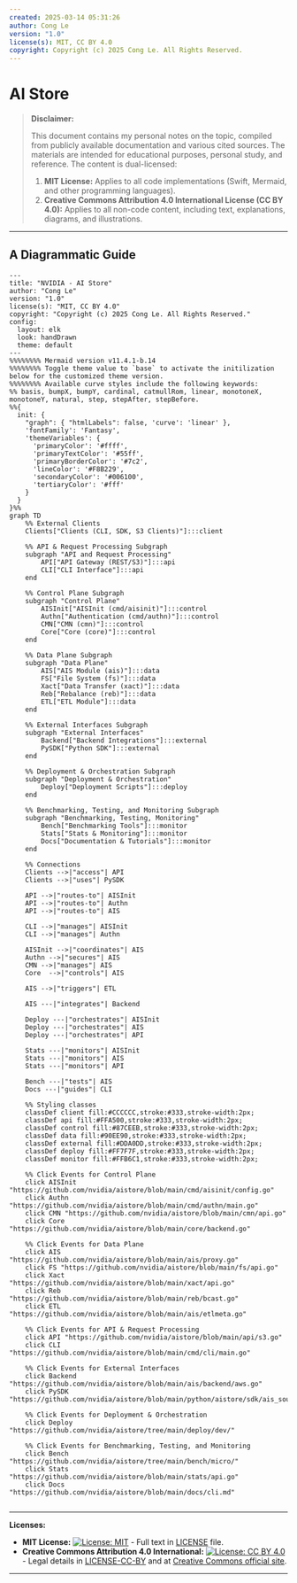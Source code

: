 ```yaml
---
created: 2025-03-14 05:31:26
author: Cong Le
version: "1.0"
license(s): MIT, CC BY 4.0
copyright: Copyright (c) 2025 Cong Le. All Rights Reserved.
---
```




# AI Store
> **Disclaimer:**
>
> This document contains my personal notes on the topic,
> compiled from publicly available documentation and various cited sources.
> The materials are intended for educational purposes, personal study, and reference.
> The content is dual-licensed:
> 1. **MIT License:** Applies to all code implementations (Swift, Mermaid, and other programming languages).
> 2. **Creative Commons Attribution 4.0 International License (CC BY 4.0):** Applies to all non-code content, including text, explanations, diagrams, and illustrations.
---


## A Diagrammatic Guide 


```mermaid
---
title: "NVIDIA - AI Store"
author: "Cong Le"
version: "1.0"
license(s): "MIT, CC BY 4.0"
copyright: "Copyright (c) 2025 Cong Le. All Rights Reserved."
config:
  layout: elk
  look: handDrawn
  theme: default
---
%%%%%%%% Mermaid version v11.4.1-b.14
%%%%%%%% Toggle theme value to `base` to activate the initilization below for the customized theme version.
%%%%%%%% Available curve styles include the following keywords:
%% basis, bumpX, bumpY, cardinal, catmullRom, linear, monotoneX, monotoneY, natural, step, stepAfter, stepBefore.
%%{
  init: {
    "graph": { "htmlLabels": false, 'curve': 'linear' },
    'fontFamily': 'Fantasy',
    'themeVariables': {
      'primaryColor': '#ffff',
      'primaryTextColor': '#55ff',
      'primaryBorderColor': '#7c2',
      'lineColor': '#F8B229',
      'secondaryColor': '#006100',
      'tertiaryColor': '#fff'
    }
  }
}%%
graph TD
    %% External Clients
    Clients["Clients (CLI, SDK, S3 Clients)"]:::client

    %% API & Request Processing Subgraph
    subgraph "API and Request Processing"
        API["API Gateway (REST/S3)"]:::api
        CLI["CLI Interface"]:::api
    end

    %% Control Plane Subgraph
    subgraph "Control Plane"
        AISInit["AISInit (cmd/aisinit)"]:::control
        Authn["Authentication (cmd/authn)"]:::control
        CMN["CMN (cmn)"]:::control
        Core["Core (core)"]:::control
    end

    %% Data Plane Subgraph
    subgraph "Data Plane"
        AIS["AIS Module (ais)"]:::data
        FS["File System (fs)"]:::data
        Xact["Data Transfer (xact)"]:::data
        Reb["Rebalance (reb)"]:::data
        ETL["ETL Module"]:::data
    end

    %% External Interfaces Subgraph
    subgraph "External Interfaces"
        Backend["Backend Integrations"]:::external
        PySDK["Python SDK"]:::external
    end

    %% Deployment & Orchestration Subgraph
    subgraph "Deployment & Orchestration"
        Deploy["Deployment Scripts"]:::deploy
    end

    %% Benchmarking, Testing, and Monitoring Subgraph
    subgraph "Benchmarking, Testing, Monitoring"
        Bench["Benchmarking Tools"]:::monitor
        Stats["Stats & Monitoring"]:::monitor
        Docs["Documentation & Tutorials"]:::monitor
    end

    %% Connections
    Clients -->|"access"| API
    Clients -->|"uses"| PySDK

    API -->|"routes-to"| AISInit
    API -->|"routes-to"| Authn
    API -->|"routes-to"| AIS

    CLI -->|"manages"| AISInit
    CLI -->|"manages"| Authn

    AISInit -->|"coordinates"| AIS
    Authn -->|"secures"| AIS
    CMN -->|"manages"| AIS
    Core  -->|"controls"| AIS

    AIS -->|"triggers"| ETL

    AIS ---|"integrates"| Backend

    Deploy ---|"orchestrates"| AISInit
    Deploy ---|"orchestrates"| AIS
    Deploy ---|"orchestrates"| API

    Stats ---|"monitors"| AISInit
    Stats ---|"monitors"| AIS
    Stats ---|"monitors"| API

    Bench ---|"tests"| AIS
    Docs ---|"guides"| CLI

    %% Styling classes
    classDef client fill:#CCCCCC,stroke:#333,stroke-width:2px;
    classDef api fill:#FFA500,stroke:#333,stroke-width:2px;
    classDef control fill:#87CEEB,stroke:#333,stroke-width:2px;
    classDef data fill:#90EE90,stroke:#333,stroke-width:2px;
    classDef external fill:#DDA0DD,stroke:#333,stroke-width:2px;
    classDef deploy fill:#FF7F7F,stroke:#333,stroke-width:2px;
    classDef monitor fill:#FFB6C1,stroke:#333,stroke-width:2px;

    %% Click Events for Control Plane
    click AISInit "https://github.com/nvidia/aistore/blob/main/cmd/aisinit/config.go"
    click Authn "https://github.com/nvidia/aistore/blob/main/cmd/authn/main.go"
    click CMN "https://github.com/nvidia/aistore/blob/main/cmn/api.go"
    click Core "https://github.com/nvidia/aistore/blob/main/core/backend.go"

    %% Click Events for Data Plane
    click AIS "https://github.com/nvidia/aistore/blob/main/ais/proxy.go"
    click FS "https://github.com/nvidia/aistore/blob/main/fs/api.go"
    click Xact "https://github.com/nvidia/aistore/blob/main/xact/api.go"
    click Reb "https://github.com/nvidia/aistore/blob/main/reb/bcast.go"
    click ETL "https://github.com/nvidia/aistore/blob/main/ais/etlmeta.go"

    %% Click Events for API & Request Processing
    click API "https://github.com/nvidia/aistore/blob/main/api/s3.go"
    click CLI "https://github.com/nvidia/aistore/blob/main/cmd/cli/main.go"

    %% Click Events for External Interfaces
    click Backend "https://github.com/nvidia/aistore/blob/main/ais/backend/aws.go"
    click PySDK "https://github.com/nvidia/aistore/blob/main/python/aistore/sdk/ais_source.py"

    %% Click Events for Deployment & Orchestration
    click Deploy "https://github.com/nvidia/aistore/tree/main/deploy/dev/"

    %% Click Events for Benchmarking, Testing, and Monitoring
    click Bench "https://github.com/nvidia/aistore/tree/main/bench/micro/"
    click Stats "https://github.com/nvidia/aistore/blob/main/stats/api.go"
    click Docs "https://github.com/nvidia/aistore/blob/main/docs/cli.md"
    
```


---
**Licenses:**

- **MIT License:**  [![License: MIT](https://img.shields.io/badge/License-MIT-yellow.svg)](LICENSE) - Full text in [LICENSE](LICENSE) file.
- **Creative Commons Attribution 4.0 International:** [![License: CC BY 4.0](https://licensebuttons.net/l/by/4.0/88x31.png)](LICENSE-CC-BY) - Legal details in [LICENSE-CC-BY](LICENSE-CC-BY) and at [Creative Commons official site](http://creativecommons.org/licenses/by/4.0/).

---